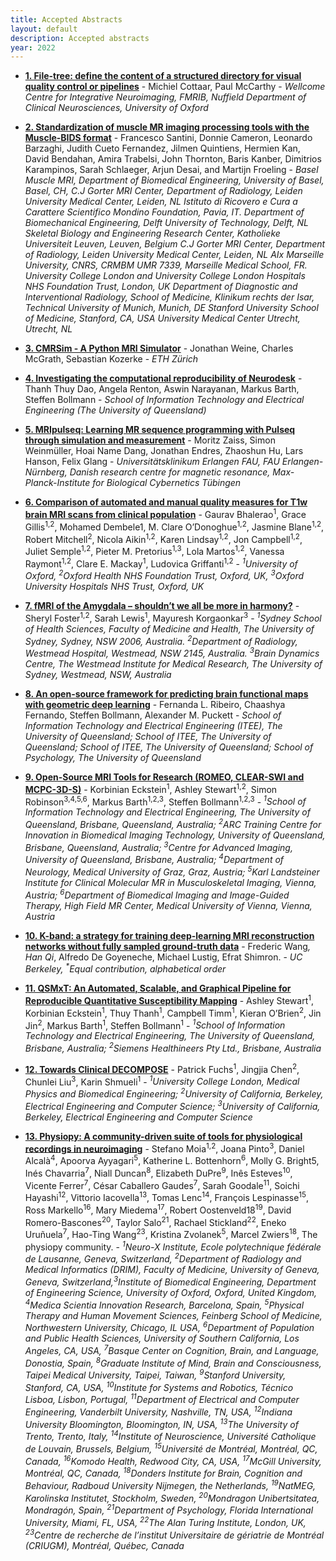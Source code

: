 ```yaml
--- 
title: Accepted Abstracts
layout: default
description: Accepted abstracts
year: 2022
--- 
```


<!-- # MRI Together Job board -->


* [**1. File-tree: define the content of a structured directory for visual quality control or pipelines**](https://youtu.be/z-llsNo18js) - Michiel Cottaar, Paul McCarthy - _Wellcome Centre for Integrative Neuroimaging, FMRIB, Nuffield Department of Clinical Neurosciences, University of Oxford_

* [**2. Standardization of muscle MR imaging processing tools with the Muscle-BIDS format**](https://youtu.be/bynZgEU7LQg) - Francesco Santini, Donnie Cameron, Leonardo Barzaghi, Judith Cueto Fernandez, Jilmen Quintiens, Hermien Kan, David Bendahan, Amira Trabelsi, John Thornton, Baris Kanber, Dimitrios Karampinos, Sarah Schlaeger, Arjun Desai, and Martijn Froeling - _Basel Muscle MRI, Department of Biomedical Engineering, University of Basel, Basel, CH, C.J Gorter MRI Center, Department of Radiology, Leiden University Medical Center, Leiden, NL Istituto di Ricovero e Cura a Carattere Scientifico Mondino Foundation, Pavia, IT. Department of Biomechanical Engineering, Delft University of Technology, Delft, NL Skeletal Biology and Engineering Research Center, Katholieke Universiteit Leuven, Leuven, Belgium C.J Gorter MRI Center, Department of Radiology, Leiden University Medical Center, Leiden, NL AIx Marseille University, CNRS, CRMBM UMR 7339, Marseille Medical School, FR. University College London and University College London Hospitals NHS Foundation Trust, London, UK Department of Diagnostic and Interventional Radiology, School of Medicine, Klinikum rechts der Isar, Technical University of Munich, Munich, DE Stanford University School of Medicine, Stanford, CA, USA University Medical Center Utrecht, Utrecht, NL_

* [**3. CMRSim - A Python MRI Simulator**](https://youtu.be/gnHUyHgve-0) - Jonathan Weine, Charles McGrath, Sebastian Kozerke - _ETH Zürich_

* [**4. Investigating the computational reproducibility of Neurodesk**](https://youtu.be/OeesdtpdTto) - Thanh Thuy Dao, Angela Renton, Aswin Narayanan, Markus Barth, Steffen Bollmann - _School of Information Technology and Electrical Engineering (The University of Queensland)_

* [**5. MRIpulseq: Learning MR sequence programming with Pulseq through simulation and measurement**](https://youtu.be/Gxso5ZCyZC8) - Moritz Zaiss, Simon Weinmüller, Hoai Name Dang, Jonathan Endres, Zhaoshun Hu, Lars Hanson, Felix Glang - _Universitätsklinikum Erlangen FAU, FAU Erlangen-Nürnberg, Danish research centre for magnetic resonance, Max-Planck-Institute for Biological Cybernetics Tübingen_

* [**6. Comparison of automated and manual quality measures for T1w brain MRI scans from clinical population**](www.youtube.com/watch?v=OKBk4Jhs4bU) - Gaurav Bhalerao<sup>1</sup>, Grace Gillis<sup>1,2</sup>, Mohamed Dembele1, M. Clare O’Donoghue<sup>1,2</sup>, Jasmine Blane<sup>1,2</sup>, Robert Mitchell<sup>2</sup>, Nicola Aikin<sup>1,2</sup>, Karen Lindsay<sup>1,2</sup>, Jon Campbell<sup>1,2</sup>, Juliet Semple<sup>1,2</sup>, Pieter M. Pretorius<sup>1,3</sup>, Lola Martos<sup>1,2</sup>, Vanessa Raymont<sup>1,2</sup>, Clare E. Mackay<sup>1</sup>, Ludovica Griffanti<sup>1,2</sup> - _<sup>1</sup>University of Oxford, <sup>2</sup>Oxford Health NHS Foundation Trust, Oxford, UK, <sup>3</sup>Oxford University Hospitals NHS Trust, Oxford, UK_

* [**7. fMRI of the Amygdala – shouldn’t we all be more in harmony?**](https://youtu.be/c1Lzqg4gjak) - Sheryl Foster<sup>1,2</sup>, Sarah Lewis<sup>1</sup>, Mayuresh Korgaonkar<sup>3</sup> - _<sup>1</sup>Sydney School of Health Sciences, Faculty of Medicine and Health, The University of Sydney, Sydney, NSW 2006, Australia. <sup>2</sup>Department of Radiology, Westmead Hospital, Westmead, NSW 2145, Australia. <sup>3</sup>Brain Dynamics Centre, The Westmead Institute for Medical Research, The University of Sydney, Westmead, NSW, Australia_

* [**8. An open-source framework for predicting brain functional maps with geometric deep learning**](https://youtu.be/IbP3TspxMFY) - Fernanda L. Ribeiro, Chaashya Fernando, Steffen Bollmann, Alexander M. Puckett - _School of Information Technology and Electrical Engineering (ITEE), The University of Queensland; School of ITEE, The University of Queensland; School of ITEE, The University of Queensland; School of Psychology, The University of Queensland_

* [**9. Open-Source MRI Tools for Research (ROMEO, CLEAR-SWI and MCPC-3D-S)**](https://youtu.be/EDvlk8r_Ags) - Korbinian Eckstein<sup>1</sup>, Ashley Stewart<sup>1,2</sup>, Simon Robinson<sup>3,4,5,6</sup>, Markus Barth<sup>1,2,3</sup>, Steffen Bollmann<sup>1,2,3</sup> - _<sup>1</sup>School of Information Technology and Electrical Engineering, The University of Queensland, Brisbane, Queensland, Australia; <sup>2</sup>ARC Training Centre for Innovation in Biomedical Imaging Technology, University of Queensland, Brisbane, Queensland, Australia; <sup>3</sup>Centre for Advanced Imaging, University of Queensland, Brisbane, Australia; <sup>4</sup>Department of Neurology, Medical University of Graz, Graz, Austria; <sup>5</sup>Karl Landsteiner Institute for Clinical Molecular MR in Musculoskeletal Imaging, Vienna, Austria; <sup>6</sup>Department of Biomedical Imaging and Image-Guided Therapy, High Field MR Center, Medical University of Vienna, Vienna, Austria_

* [**10. K-band: a strategy for training deep-learning MRI reconstruction networks without fully sampled ground-truth data**](https://youtu.be/E-ZrSSKmFss) - Frederic Wang<sup>*</sup>, Han Qi<sup>*</sup>, Alfredo De Goyeneche, Michael Lustig, Efrat Shimron. -  _UC Berkeley, <sup>*</sup>Equal contribution, alphabetical order_

* [**11. QSMxT: An Automated, Scalable, and Graphical Pipeline for Reproducible Quantitative Susceptibility Mapping**](https://youtu.be/Jy4M1XtrJj4) - Ashley Stewart<sup>1</sup>, Korbinian Eckstein<sup>1</sup>, Thuy Thanh<sup>1</sup>, Campbell Timm<sup>1</sup>, Kieran O’Brien<sup>2</sup>, Jin Jin<sup>2</sup>, Markus Barth<sup>1</sup>, Steffen Bollmann<sup>1</sup> - _<sup>1</sup>School of Information Technology and Electrical Engineering, The University of Queensland, Brisbane, Australia; <sup>2</sup>Siemens Healthineers Pty Ltd., Brisbane, Australia_

* [**12. Towards Clinical DECOMPOSE**](https://youtu.be/cI76iM6o5y8) - Patrick Fuchs<sup>1</sup>, Jingjia Chen<sup>2</sup>, Chunlei Liu<sup>3</sup>, Karin Shmueli<sup>1</sup> - _<sup>1</sup>University College London, Medical Physics and Biomedical Engineering; <sup>2</sup>University of California, Berkeley, Electrical Engineering and Computer Science; <sup>3</sup>University of California, Berkeley, Electrical Engineering and Computer Science_

* [**13. Physiopy: A community-driven suite of tools for physiological recordings in neuroimaging**](https://youtu.be/GBg9BaDxYRw) - Stefano Moia<sup>1,2</sup>, Joana Pinto<sup>3</sup>, Daniel Alcalà<sup>4</sup>, Apoorva Ayyagari<sup>5</sup>, Katherine L. Bottenhorn<sup>6</sup>, Molly G. Bright5, Inés Chavarria<sup>7</sup>, Niall Duncan<sup>8</sup>, Elizabeth DuPre<sup>9</sup>, Inês Esteves<sup>10</sup>, Vicente Ferrer<sup>7</sup>, César Caballero Gaudes<sup>7</sup>, Sarah Goodale<sup>11</sup>, Soichi Hayashi<sup>12</sup>, Vittorio Iacovella<sup>13</sup>, Tomas Lenc<sup>14</sup>, François Lespinasse<sup>15</sup>, Ross Markello<sup>16</sup>, Mary Miedema<sup>17</sup>, Robert Oostenveld18<sup>19</sup>, David Romero-Bascones<sup>20</sup>, Taylor Salo<sup>21</sup>, Rachael Stickland<sup>22</sup>, Eneko Uruñuela<sup>7</sup>, Hao-Ting Wang<sup>23</sup>, Kristina Zvolanek<sup>5</sup>, Marcel Zwiers<sup>18</sup>, The physiopy community. - _<sup>1</sup>Neuro-X Institute, Ecole polytechnique fédérale de Lausanne, Geneva, Switzerland, <sup>2</sup>Department of Radiology and Medical Informatics (DRIM), Faculty of Medicine, University of Geneva, Geneva, Switzerland,<sup>3</sup>Institute of Biomedical Engineering, Department of Engineering Science, University of Oxford, Oxford, United Kingdom, <sup>4</sup>Medica Scientia Innovation Research, Barcelona, Spain, <sup>5</sup>Physical Therapy and Human Movement Sciences, Feinberg School of Medicine, Northwestern University, Chicago, IL USA, <sup>6</sup>Department of Population and Public Health Sciences, University of Southern California, Los Angeles, CA, USA, <sup>7</sup>Basque Center on Cognition, Brain, and Language, Donostia, Spain, <sup>8</sup>Graduate Institute of Mind, Brain and Consciousness, Taipei Medical University, Taipei,
Taiwan, <sup>9</sup>Stanford University, Stanford, CA, USA, <sup>10</sup>Institute for Systems and Robotics, Técnico Lisboa, Lisbon, Portugal, <sup>11</sup>Department of Electrical and Computer Engineering, Vanderbilt University, Nashville, TN, USA, <sup>12</sup>Indiana University Bloomington, Bloomington, IN, USA, <sup>13</sup>The University of Trento, Trento, Italy, <sup>14</sup>Institute of Neuroscience, Université Catholique de Louvain, Brussels, Belgium, <sup>15</sup>Université de Montréal, Montréal, QC, Canada, <sup>16</sup>Komodo Health, Redwood City, CA, USA, <sup>17</sup>McGill University, Montréal, QC, Canada, <sup>18</sup>Donders Institute for Brain, Cognition and Behaviour, Radboud University Nijmegen, the Netherlands, <sup>19</sup>NatMEG, Karolinska Institutet, Stockholm, Sweden, <sup>20</sup>Mondragon Unibertsitatea, Mondragón, Spain, <sup>21</sup>Department of Psychology, Florida International University, Miami, FL, USA, <sup>22</sup>The Alan Turing Institute, London, UK, <sup>23</sup>Centre de recherche de l’institut Universitaire de gériatrie de Montréal (CRIUGM), Montréal, Québec, Canada_
